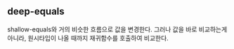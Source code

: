 ## deep-equals

shallow-equals와 거의 비슷한 흐름으로 값을 변경한다.
그러나 값을 바로 비교하는게 아니라, 원시타입이 나올 때까지 재귀함수를 호출하여 비교한다.
